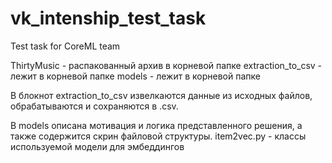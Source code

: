 # vk_intenship_test_task
Test task for CoreML team

ThirtyMusic - распакованный архив в корневой папке
extraction_to_csv - лежит в корневой папке 
models - лежит в корневой папке 

В блокнот extraction_to_csv извелкаются данные из исходных файлов, обрабатываются и сохраняются в .csv.

В models описана мотивация и логика представленного решения, а также содержится скрин файловой структуры.
item2vec.py - классы используемой модели для эмбеддингов
